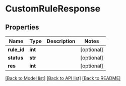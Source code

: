 # CustomRuleResponse

## Properties
Name | Type | Description | Notes
------------ | ------------- | ------------- | -------------
**rule_id** | **int** |  | [optional] 
**status** | **str** |  | [optional] 
**res** | **int** |  | [optional] 

[[Back to Model list]](../README.md#documentation-for-models) [[Back to API list]](../README.md#documentation-for-api-endpoints) [[Back to README]](../README.md)


